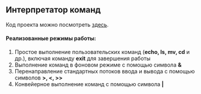## Интерпретатор команд

Код проекта можно посмотреть [здесь](https://github.com/luseno4ek/shell/blob/0d711cc46b5318b578b2bfe93f91876c65e1806c/task1/main.c).

#### Реализованные режимы работы:
1. Простое выполнение пользовательских команд (**echo, ls, mv, cd** и др.), включая команду **exit** для завершения работы
2. Выполнение команд в фоновом режиме с помощью символа **&**   
3. Перенаправление стандартных потоков ввода и вывода с помощью символов **>, <, >>** 
4. Конвейерное выполнение команд с помощью символа **|**
